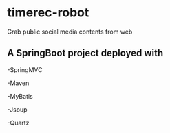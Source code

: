 # timerec-robot
Grab public social media contents from web

## A SpringBoot project deployed with 

  -SpringMVC 
  
  -Maven
  
  -MyBatis
  
  -Jsoup
  
  -Quartz
